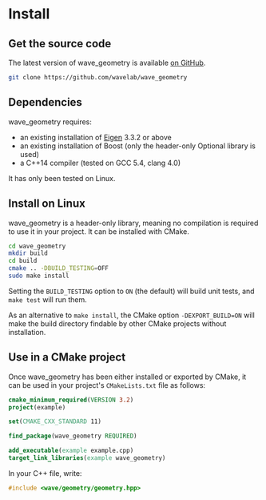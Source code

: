 # Install

## Get the source code

The latest version of wave_geometry is available [on GitHub](https://github.com/wavelab/wave_geometry).

```bash
git clone https://github.com/wavelab/wave_geometry
```

## Dependencies

wave_geometry requires:
  * an existing installation of [Eigen](http://eigen.tuxfamily.org) 3.3.2 or above
  * an existing installation of Boost (only the header-only Optional library is used)
  * a C++14 compiler (tested on GCC 5.4, clang 4.0)

It has only been tested on Linux.

## Install on Linux
wave_geometry is a header-only library, meaning no compilation is required to use it in your project.
It can be installed with CMake.

```bash
cd wave_geometry
mkdir build
cd build
cmake .. -DBUILD_TESTING=OFF
sudo make install
```

Setting the `BUILD_TESTING` option to `ON` (the default) will build unit tests,
and `make test` will run them.

As an alternative to `make install`, the CMake option `-DEXPORT_BUILD=ON` will
make the build directory findable by other CMake projects without installation.

## Use in a CMake project

Once wave_geometry has been either installed or exported by CMake, it can be used in
your project's `CMakeLists.txt` file as follows:

```cmake
cmake_minimum_required(VERSION 3.2)
project(example)

set(CMAKE_CXX_STANDARD 11)

find_package(wave_geometry REQUIRED)

add_executable(example example.cpp)
target_link_libraries(example wave_geometry)
```

In your C++ file, write:
```cpp
#include <wave/geometry/geometry.hpp>
```
